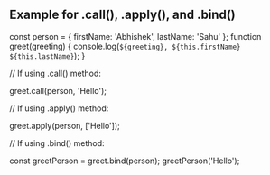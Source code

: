 ## Example for .call(), .apply(), and .bind()

const person = {
           	firstName: 'Abhishek',
           	lastName: 'Sahu'
   	};
function greet(greeting) {
  console.log(`${greeting}, ${this.firstName} ${this.lastName}`);
}

// If using .call() method:

greet.call(person, 'Hello');


// If using .apply() method:

greet.apply(person, ['Hello']);


// If using .bind() method:

const greetPerson = greet.bind(person);
greetPerson('Hello');
